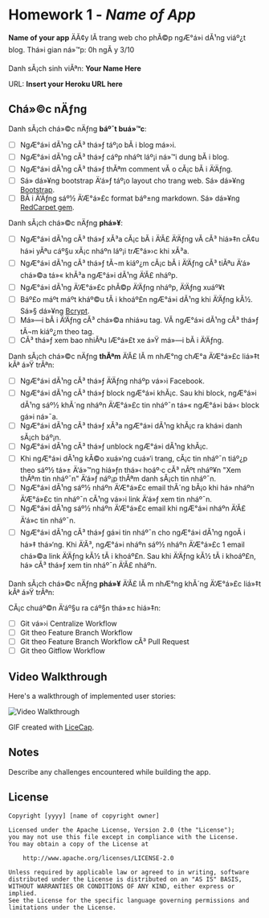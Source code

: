 # Homework 1 - *Name of App*

**Name of your app** ÄĂ¢y lĂ  trang web cho phĂ©p ngÆ°á»i dĂ¹ng viáº¿t blog. Thá»i gian ná»™p: 0h ngĂ y 3/10

Danh sĂ¡ch sinh viĂªn: **Your Name Here**

URL: **Insert your Heroku URL here**

## Chá»©c nÄƒng

Danh sĂ¡ch chá»©c nÄƒng **báº¯t buá»™c**:

* [ ] NgÆ°á»i dĂ¹ng cĂ³ thá»ƒ táº¡o bĂ i blog má»›i.
* [ ] NgÆ°á»i dĂ¹ng cĂ³ thá»ƒ cáº­p nháº­t láº¡i ná»™i dung bĂ i blog.
* [ ] NgÆ°á»i dĂ¹ng cĂ³ thá»ƒ thĂªm comment vĂ o cĂ¡c bĂ i Ä‘Äƒng.
* [ ] Sá»­ dá»¥ng bootstrap Ä‘á»ƒ táº¡o layout cho trang web. Sá»­ dá»¥ng [Bootstrap](https://rubygems.org/gems/bootstrap/versions/4.0.0.alpha3).
* [ ] BĂ i Ä‘Äƒng sáº½ Ä‘Æ°á»£c format báº±ng markdown. Sá»­ dá»¥ng [RedCarpet gem](https://github.com/vmg/redcarpet).

Danh sĂ¡ch chá»©c nÄƒng **phá»¥**:

* [ ] NgÆ°á»i dĂ¹ng cĂ³ thá»ƒ xĂ³a cĂ¡c bĂ i Ä‘Ă£ Ä‘Äƒng vĂ  cĂ³ hiá»‡n cĂ¢u há»i yĂªu cáº§u xĂ¡c nháº­n láº¡i trÆ°á»›c khi xĂ³a.
* [ ] NgÆ°á»i dĂ¹ng cĂ³ thá»ƒ tĂ¬m kiáº¿m cĂ¡c bĂ i Ä‘Äƒng cĂ³ tiĂªu Ä‘á» chá»©a tá»« khĂ³a ngÆ°á»i dĂ¹ng Ä‘Ă£ nháº­p.
* [ ] NgÆ°á»i dĂ¹ng Ä‘Æ°á»£c phĂ©p Ä‘Äƒng nháº­p, Ä‘Äƒng xuáº¥t
* [ ] Báº£o máº­t máº­t kháº©u tĂ i khoáº£n ngÆ°á»i dĂ¹ng khi Ä‘Äƒng kĂ½. Sá»§ dá»¥ng [Bcrypt](https://github.com/codahale/bcrypt-ruby).
* [ ] Má»—i bĂ i Ä‘Äƒng cĂ³ chá»©a nhiá»u tag. VĂ  ngÆ°á»i dĂ¹ng cĂ³ thá»ƒ tĂ¬m kiáº¿m theo tag.
* [ ] CĂ³ thá»ƒ xem bao nhiĂªu lÆ°á»£t xe á»Ÿ má»—i bĂ i Ä‘Äƒng.

Danh sĂ¡ch chá»©c nÄƒng **thĂªm** Ä‘Ă£ lĂ m nhÆ°ng chÆ°a Ä‘Æ°á»£c liá»‡t kĂª á»Ÿ trĂªn:

* [ ] NgÆ°á»i dĂ¹ng cĂ³ thá»ƒ Ä‘Äƒng nháº­p vá»›i Facebook.
* [ ] NgÆ°á»i dĂ¹ng cĂ³ thá»ƒ block ngÆ°á»i khĂ¡c. Sau khi block, ngÆ°á»i dĂ¹ng sáº½ khĂ´ng nháº­n Ä‘Æ°á»£c tin nháº¯n tá»« ngÆ°á»i bá»‹ block gá»­i ná»¯a.
* [ ] NgÆ°á»i dĂ¹ng cĂ³ thá»ƒ xĂ³a ngÆ°á»i dĂ¹ng khĂ¡c ra khá»i danh sĂ¡ch báº¡n.
* [ ] NgÆ°á»i dĂ¹ng cĂ³ thá»ƒ unblock ngÆ°á»i dĂ¹ng khĂ¡c.
* [ ] Khi ngÆ°á»i dĂ¹ng kĂ©o xuá»‘ng cuá»‘i trang, cĂ¡c tin nháº¯n tiáº¿p theo sáº½ tá»± Ä‘á»™ng hiá»ƒn thá»‹ hoáº·c cĂ³ nĂºt nháº¥n "Xem thĂªm tin nháº¯n" Ä‘á»ƒ náº¡p thĂªm danh sĂ¡ch tin nháº¯n.
* [ ] NgÆ°á»i dĂ¹ng sáº½ nháº­n Ä‘Æ°á»£c email thĂ´ng bĂ¡o khi há» nháº­n Ä‘Æ°á»£c tin nháº¯n cĂ¹ng vá»›i link Ä‘á»ƒ xem tin nháº¯n.
* [ ] NgÆ°á»i dĂ¹ng sáº½ nháº­n Ä‘Æ°á»£c email khi ngÆ°á»i nháº­n Ä‘Ă£ Ä‘á»c tin nháº¯n.
* [ ] NgÆ°á»i dĂ¹ng cĂ³ thá»ƒ gá»­i tin nháº¯n cho ngÆ°á»i dĂ¹ng ngoĂ i há»‡ thá»‘ng. Khi Ä‘Ă³, ngÆ°á»i nháº­n sáº½ nháº­n Ä‘Æ°á»£c 1 email chá»©a link Ä‘Äƒng kĂ½ tĂ i khoáº£n. Sau khi Ä‘Äƒng kĂ½ tĂ i khoáº£n, há» cĂ³ thá»ƒ xem tin nháº¯n Ä‘Ă£ nháº­n.

Danh sĂ¡ch chá»©c nÄƒng **phá»¥** Ä‘Ă£ lĂ m nhÆ°ng khĂ´ng Ä‘Æ°á»£c liá»‡t kĂª á»Ÿ trĂªn:

CĂ¡c chuáº©n Ä‘áº§u ra cáº§n thá»±c hiá»‡n:
* [ ] Git vá»›i Centralize Workflow
* [ ] Git theo Feature Branch Workflow
* [ ] Git theo Feature Branch Workflow cĂ³ Pull Request
* [ ] Git theo Gitflow Workflow
## Video Walkthrough

Here's a walkthrough of implemented user stories:

![Video Walkthrough](relative-path-to-your-gif-file-on-github-or-absolute-path-to-file-on-imgur-or-youtube)

GIF created with [LiceCap](http://www.cockos.com/licecap/).

## Notes

Describe any challenges encountered while building the app.

## License

    Copyright [yyyy] [name of copyright owner]

    Licensed under the Apache License, Version 2.0 (the "License");
    you may not use this file except in compliance with the License.
    You may obtain a copy of the License at

        http://www.apache.org/licenses/LICENSE-2.0

    Unless required by applicable law or agreed to in writing, software
    distributed under the License is distributed on an "AS IS" BASIS,
    WITHOUT WARRANTIES OR CONDITIONS OF ANY KIND, either express or implied.
    See the License for the specific language governing permissions and
    limitations under the License.